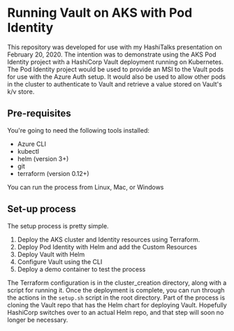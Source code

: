 # Running Vault on AKS with Pod Identity

This repository was developed for use with my HashiTalks presentation on February 20, 2020. The intention was to demonstrate using the AKS Pod Identity project with a HashiCorp Vault deployment running on Kubernetes. The Pod Identity project would be used to provide an MSI to the Vault pods for use with the Azure Auth setup. It would also be used to allow other pods in the cluster to authenticate to Vault and retrieve a value stored on Vault's k/v store.

## Pre-requisites

You're going to need the following tools installed:

* Azure CLI
* kubectl
* helm (version 3+)
* git
* terraform (version 0.12+)

You can run the process from Linux, Mac, or Windows

## Set-up process

The setup process is pretty simple.

1. Deploy the AKS cluster and Identity resources using Terraform.
1. Deploy Pod Identity with Helm and add the Custom Resources
1. Deploy Vault with Helm
1. Configure Vault using the CLI
1. Deploy a demo container to test the process

The Terraform configuration is in the cluster_creation directory, along with a script for running it. Once the deployment is complete, you can run through the actions in the `setup.sh` script in the root directory. Part of the process is cloning the Vault repo that has the Helm chart for deploying Vault. Hopefully HashiCorp switches over to an actual Helm repo, and that step will soon no longer be necessary.